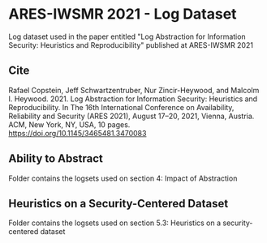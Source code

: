# ARES-IWSMR 2021 - Log Dataset
Log dataset used in the paper entitled "Log Abstraction for Information Security: Heuristics and Reproducibility" published at ARES-IWSMR 2021

## Cite

Rafael Copstein, Jeff Schwartzentruber, Nur Zincir-Heywood, and Malcolm I. Heywood. 2021. Log Abstraction for Information Security: Heuristics and Reproducibility. In The 16th International Conference on Availability, Reliability and Security (ARES 2021), August 17–20, 2021, Vienna, Austria. ACM, New York, NY, USA, 10 pages. https://doi.org/10.1145/3465481.3470083

## Ability to Abstract

Folder contains the logsets used on section 4: Impact of Abstraction

## Heuristics on a Security-Centered Dataset

Folder contains the logsets used on section 5.3: Heuristics on a security-centered dataset
